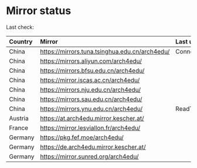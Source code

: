 <script src="./time.js"></script>
# Mirror status
Last check: <script type="text/javascript">localize(1681446091.8669298);</script>

|Country|Mirror|Last update|
|:------|:-----|:----------|
|China|https://mirrors.tuna.tsinghua.edu.cn/arch4edu/|ConnectTimeout|
|China|https://mirrors.aliyun.com/arch4edu/|<script type="text/javascript">localize(1681410700);</script>|
|China|https://mirrors.bfsu.edu.cn/arch4edu/|<script type="text/javascript">localize(1681410700);</script>|
|China|https://mirror.iscas.ac.cn/arch4edu/|<script type="text/javascript">localize(1681410700);</script>|
|China|https://mirrors.nju.edu.cn/arch4edu/|<script type="text/javascript">localize(1681367560);</script>|
|China|https://mirrors.sau.edu.cn/arch4edu/|<script type="text/javascript">localize(1673850842);</script>|
|China|https://mirrors.ynu.edu.cn/arch4edu/|ReadTimeout|
|Austria|https://at.arch4edu.mirror.kescher.at/|<script type="text/javascript">localize(1681410700);</script>|
|France|https://mirror.lesviallon.fr/arch4edu/|<script type="text/javascript">localize(1681410700);</script>|
|Germany|https://pkg.fef.moe/arch4edu/|<script type="text/javascript">localize(1681410700);</script>|
|Germany|https://de.arch4edu.mirror.kescher.at/|<script type="text/javascript">localize(1681410700);</script>|
|Germany|https://mirror.sunred.org/arch4edu/|<script type="text/javascript">localize(1681410700);</script>|

<script src="./tablefilter/tablefilter.js"></script>
<script src="./table.js"></script>